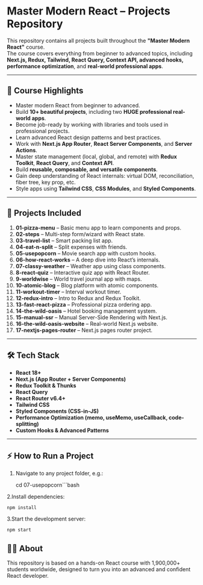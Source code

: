 # Master Modern React – Projects Repository

This repository contains all projects built throughout the **"Master Modern React"** course.  
The course covers everything from beginner to advanced topics, including **Next.js, Redux, Tailwind, React Query, Context API, advanced hooks, performance optimization**, and **real-world professional apps**.

---

## 🚀 **Course Highlights**
- Master modern React from beginner to advanced.
- Build **10+ beautiful projects**, including two **HUGE professional real-world apps**.
- Become job-ready by working with libraries and tools used in professional projects.
- Learn advanced React design patterns and best practices.
- Work with **Next.js App Router**, **React Server Components**, and **Server Actions**.
- Master state management (local, global, and remote) with **Redux Toolkit**, **React Query**, and **Context API**.
- Build **reusable, composable, and versatile components**.
- Gain deep understanding of React internals: virtual DOM, reconciliation, fiber tree, key prop, etc.
- Style apps using **Tailwind CSS**, **CSS Modules**, and **Styled Components**.

---

## 📂 **Projects Included**

1. **01-pizza-menu** – Basic menu app to learn components and props.  
2. **02-steps** – Multi-step form/wizard with React state.  
3. **03-travel-list** – Smart packing list app.  
4. **04-eat-n-split** – Split expenses with friends.  
5. **05-usepopcorn** – Movie search app with custom hooks.  
6. **06-how-react-works** – A deep dive into React’s internals.  
7. **07-classy-weather** – Weather app using class components.  
8. **8-react-quiz** – Interactive quiz app with React Router.  
9. **9-worldwise** – World travel journal app with maps.  
10. **10-atomic-blog** – Blog platform with atomic components.  
11. **11-workout-timer** – Interval workout timer.  
12. **12-redux-intro** – Intro to Redux and Redux Toolkit.  
13. **13-fast-react-pizza** – Professional pizza ordering app.  
14. **14-the-wild-oasis** – Hotel booking management system.  
15. **15-manual-ssr** – Manual Server-Side Rendering with Next.js.  
16. **16-the-wild-oasis-website** – Real-world Next.js website.  
17. **17-nextjs-pages-router** – Next.js pages router project.

---

## 🛠 **Tech Stack**
- **React 18+**  
- **Next.js (App Router + Server Components)**  
- **Redux Toolkit & Thunks**  
- **React Query**  
- **React Router v6.4+**  
- **Tailwind CSS**  
- **Styled Components (CSS-in-JS)**  
- **Performance Optimization (memo, useMemo, useCallback, code-splitting)**  
- **Custom Hooks & Advanced Patterns**

---

## ⚡ **How to Run a Project**
1. Navigate to any project folder, e.g.:

   cd 07-usepopcorn```bash


2.Install dependencies:
```
npm install
```

3.Start the development server:
```
npm start
```
   
## 👨‍💻 About
This repository is based on a hands-on React course with 1,900,000+ students worldwide, designed to turn you into an advanced and confident React developer.
